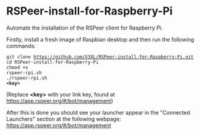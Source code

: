# RSPeer-install-for-Raspberry-Pi

Automate the installation of the RSPeer client for Raspberry Pi.

Firstly, install a fresh image of Raspbian desktop and then run the following commands:

<code>git clone https://github.com/V3XL/RSPeer-install-for-Raspberry-Pi.git</code></br>
<code>cd RSPeer-install-for-Raspberry-Pi</code></br>
<code>chmod +x rspeer-rpi.sh</code></br>
<code>./rspeer-rpi.sh <b>&lt;key&gt;</b></code></br>

(Replace <b>&lt;key&gt;</b> with your link key, found at https://app.rspeer.org/#/bot/management)

After this is done you should see your launcher appear in the "Connected Launchers" section at the following webpage:
https://app.rspeer.org/#/bot/management


